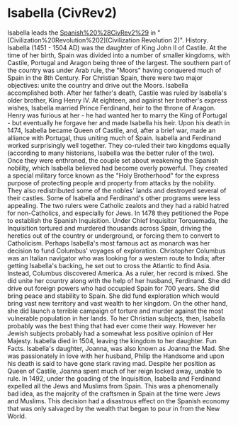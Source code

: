 # Isabella (CivRev2)

Isabella leads the [Spanish%20%28CivRev2%29](Spanish) in "[Civilization%20Revolution%202](Civilization Revolution 2)".
History.
Isabella (1451 - 1504 AD) was the daughter of King John II of Castile. At the time of her birth, Spain was divided into a number of smaller kingdoms, with Castile, Portugal and Aragon being three of the largest. The southern part of the country was under Arab rule, the "Moors" having conquered much of Spain in the 8th Century. For Christian Spain, there were two major objectives: unite the country and drive out the Moors. Isabella accomplished both.
After her father's death, Castile was ruled by Isabella's older brother, King Henry IV. At eighteen, and against her brother's express wishes, Isabella married Prince Ferdinand, heir to the throne of Aragon. Henry was furious at her - he had wanted her to marry the King of Portugal - but eventually he forgave her and made Isabella his heir. Upon his death in 1474, Isabella became Queen of Castile, and, after a brief war, made an alliance with Portugal, thus uniting much of Spain.
Isabella and Ferdinand worked surprisingly well together. They co-ruled their two kingdoms equally (according to many historians, Isabella was the better ruler of the two).
Once they were enthroned, the couple set about weakening the Spanish nobility, which Isabella believed had become overly powerful. They created a special military force known as the "Holy Brotherhood" for the express purpose of protecting people and property from attacks by the nobility. They also redistributed some of the nobles' lands and destroyed several of their castles.
Some of Isabella and Ferdinand's other programs were less appealing. The two rulers were Catholic zealots and they had a rabid hatred for non-Catholics, and especially for Jews. In 1478 they petitioned the Pope to establish the Spanish Inquisition. Under Chief Inquisitor Torquemada, the Inquisition tortured and murdered thousands across Spain, driving the heretics out of the country or underground, or forcing them to convert to Catholicism.
Perhaps Isabella's most famous act as monarch was her decision to fund Columbus' voyages of exploration. Christopher Columbus was an Italian navigator who was looking for a western route to India; after getting Isabella's backing, he set out to cross the Atlantic to find Asia. Instead, Columbus discovered America.
As a ruler, her record is mixed. She did unite her country along with the help of her husband, Ferdinand. She did drive out foreign powers who had occupied Spain for 700 years. She did bring peace and stability to Spain. She did fund exploration which would bring vast new territory and vast wealth to her kingdom. On the other hand, she did launch a terrible campaign of torture and murder against the most vulnerable population in her lands. To her Christian subjects, then, Isabella probably was the best thing that had ever come their way. However her Jewish subjects probably had a somewhat less positive opinion of Her Majesty. Isabella died in 1504, leaving the kingdom to her daughter.
Fun Facts.
Isabella's daughter, Joanna, was also known as Joanna the Mad. She was passionately in love with her husband, Philip the Handsome and upon his death is said to have gone stark raving mad. Despite her position as Queen of Castile, Joanna spent much of her reign locked away, unable to rule.
In 1492, under the goading of the Inquisition, Isabella and Ferdinand expelled all the Jews and Muslims from Spain. This was a phenomenally bad idea, as the majority of the craftsmen in Spain at the time were Jews and Muslims. This decision had a disastrous effect on the Spanish economy that was only salvaged by the wealth that began to pour in from the New World.